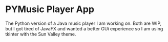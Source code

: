 # PYMusic Player App

The Python version of a Java music player I am working on. Both are WIP, but I got tired of JavaFX and wanted a better GUi experience so I am using tkinter with the Sun Valley theme.
